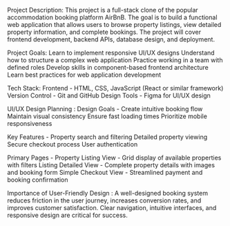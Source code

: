 Project Description: 
This project is a full-stack clone of the popular accommodation booking platform AirBnB. The goal is to build a functional web application that allows users to browse property listings, view detailed property information, and complete bookings. The project will cover frontend development, backend APIs, database design, and deployment.

Project Goals: 
Learn to implement responsive UI/UX designs Understand how to structure a complex web application Practice working in a team with defined roles Develop skills in component-based frontend architecture Learn best practices for web application development

Tech Stack: 
Frontend - HTML, CSS, JavaScript (React or similar framework) 
Version Control - Git and GitHub 
Design Tools - Figma for UI/UX design


UI/UX Design Planning :
Design Goals -
Create intuitive booking flow
Maintain visual consistency
Ensure fast loading times
Prioritize mobile responsiveness

Key Features -
Property search and filtering
Detailed property viewing
Secure checkout process
User authentication

Primary Pages -
Property Listing View	- Grid display of available properties with filters
Listing Detailed View -	Complete property details with images and booking form
Simple Checkout View -	Streamlined payment and booking confirmation

Importance of User-Friendly Design : 
A well-designed booking system reduces friction in the user journey, increases conversion rates, and improves customer satisfaction. Clear navigation, intuitive interfaces, and responsive design are critical for success.
